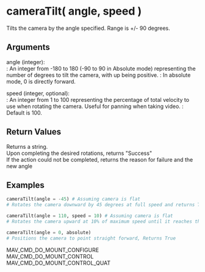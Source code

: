 # cameraTilt( angle, speed <optional> )
Tilts the camera by the angle specified. Range is +/- 90 degrees.

## Arguments
angle (integer):  
: An integer from -180 to 180 (-90 to 90 in Absolute mode) representing the number of degrees to tilt the camera, with up being positive.
: In absolute mode, 0 is directly forward.

speed (integer, optional):  
: An integer from 1 to 100 representing the percentage of total velocity to use when rotating the camera. Useful for panning when taking video.
: Default is 100.

## Return Values
Returns a string.  
Upon completing the desired rotations, returns "Success"  
If the action could not be completed, returns the reason for failure and the new angle

## Examples
```py
cameraTilt(angle = -45) # Assuming camera is flat
# Rotates the camera downward by 45 degrees at full speed and returns True

cameraTilt(angle = 110, speed = 10) # Assuming camera is flat
# Rotates the camera upward at 10% of maximum speed until it reaches the limit of +90 degrees, Returns "Reached max angle. Angle=90"

cameraTilt(angle = 0, absolute)
# Positions the camera to point straight forward, Returns True
```

MAV_CMD_DO_MOUNT_CONFIGURE  
MAV_CMD_DO_MOUNT_CONTROL  
MAV_CMD_DO_MOUNT_CONTROL_QUAT 